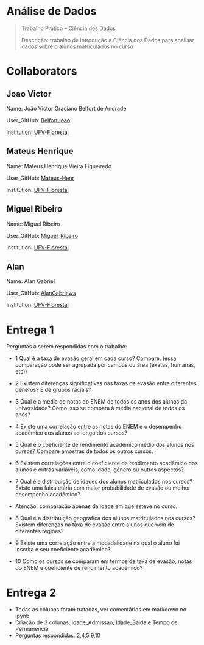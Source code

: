 # Análise de Dados
> Trabalho Pratico – Ciência dos Dados
> 
>Descrição: trabalho de Introdução à Ciência dos Dados para analisar dados sobre o alunos matriculados no curso
# Collaborators
## Joao Victor
Name: João Victor Graciano Belfort de Andrade

User_GitHub: [BelfortJoao](https://github.com/BelfortJoao)

Institution: [UFV-Florestal](https://www.novoscursos.ufv.br/graduacao/caf/ccp/www/)

## Mateus Henrique
Name: Mateus Henrique Vieira Figueiredo

User_GitHub: [Mateus-Henr](https://github.com/Mateus-Henr)

Institution: [UFV-Florestal](https://www.novoscursos.ufv.br/graduacao/caf/ccp/www/)

## Miguel Ribeiro
Name: Miguel Ribeiro

User_GitHub: [Miguel_Ribeiro](https://github.com/miguelribeirokk)

Institution: [UFV-Florestal](https://www.novoscursos.ufv.br/graduacao/caf/ccp/www/)

## Alan
Name: Alan Gabriel

User_GitHub: [AlanGabriews](https://github.com/AlanGabriews)

Institution: [UFV-Florestal](https://www.novoscursos.ufv.br/graduacao/caf/ccp/www/)

# Entrega 1

Perguntas a serem respondidas com o trabalho:

* 1 Qual é a taxa de evasão geral em cada curso? Compare. (essa comparação pode ser agrupada por campus ou área (exatas, humanas, etc))

* 2 Existem diferenças significativas nas taxas de evasão entre diferentes gêneros? E de grupos raciais?

* 3 Qual é a média de notas do ENEM de todos os anos dos alunos da universidade? Como isso se compara à média nacional de todos os anos?

* 4 Existe uma correlação entre as notas do ENEM e o desempenho acadêmico dos alunos ao longo dos cursos?

* 5 Qual é o coeficiente de rendimento acadêmico médio dos alunos nos cursos? Compare amostras de todos os outros cursos.

* 6 Existem correlações entre o coeficiente de rendimento acadêmico dos alunos e outras variáveis, como idade, gênero ou outros aspectos?

* 7 Qual é a distribuição de idades dos alunos matriculados nos cursos? Existe uma faixa etária com maior probabilidade de evasão ou melhor desempenho acadêmico?
*  Atenção: comparação apenas da idade em que esteve no curso.

* 8 Qual é a distribuição geográfica dos alunos matriculados nos cursos? Existem diferenças na taxa de evasão entre alunos que vêm de diferentes regiões?

* 9 Existe uma correlação entre a modadalidade na qual o aluno foi inscrita e seu coeficiente acadêmico?

* 10 Como os cursos se comparam em termos de taxa de evasão, notas do ENEM e coeficiente de rendimento acadêmico?

# Entrega 2

* Todas as colunas foram tratadas, ver comentários em markdown no ipynb
* Criação de 3 colunas, idade_Admissao, Idade_Saida e Tempo de Permanencia
* Perguntas respondidas: 2,4,5,9,10
